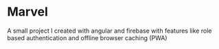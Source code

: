 # Marvel

A small project I created with angular and firebase with features like role based authentication and offline browser caching (PWA)
